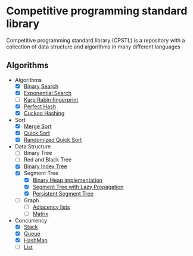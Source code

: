 # Competitive programming standard library
Competitive programming standard library (CPSTL) is a repository with a
 collection of data structure and algorithms in many different languages
 
 ## Algorithms
 
- Algorithms
    - [X] [Binary Search](https://github.com/vincenzopalazzo/cpstl/tree/master/cpp/algoritmins/search)
    - [X] [Exponential Search](https://github.com/vincenzopalazzo/cpstl/tree/master/cpp/algoritmins/search)
    - [ ] [Karp Rabin fingerprint ]()
    - [X] [Perfect Hash](https://github.com/vincenzopalazzo/cpstl/tree/master/cpp/algoritmins/hash)
    - [X] [Cuckoo Hashing](https://github.com/vincenzopalazzo/cpstl/tree/master/cpp/algoritmins/hash)
- Sort
    - [X] [Merge Sort](https://github.com/vincenzopalazzo/cpstl/tree/master/cpp/algoritmins/sort)
    - [X] [Quick Sort](https://github.com/vincenzopalazzo/cpstl/tree/master/cpp/algoritmins/sort)
    - [X] [Randomized Quick Sort](https://github.com/vincenzopalazzo/cpstl/tree/master/cpp/algoritmins/sort)
- Data Structure
    - [ ] Binary Tree
    - [ ] Red and Black Tree
    - [X] [Binary Index Tree](https://github.com/vincenzopalazzo/cpstl/tree/master/cpp/data_structures/fenwicktree)
    - [X] Segment Tree
        - [X] [Binary Heap implementation](https://github.com/vincenzopalazzo/cpstl/tree/master/cpp/data_structures/segmenttree)
        - [X] [Segment Tree with Lazy Propagation](https://github.com/vincenzopalazzo/cpstl/tree/master/cpp/data_structures/segmenttree/advanced/lazyprop)
        - [X] [Persistent Segment Tree](https://github.com/vincenzopalazzo/cpstl/tree/master/cpp/data_structures/segmenttree/advanced/persistend_segment_tree)
    - [ ] Graph
        - [ ] [Adjacency lists]()
        - [ ] [Matrix]()
- Concurrency
  - [X] [Stack](https://github.com/vincenzopalazzo/cpstl/blob/master/cpp/concurrency/thread_safe/Stack.hpp)
  - [X] [Queue](https://github.com/vincenzopalazzo/cpstl/blob/master/cpp/concurrency/thread_safe/Queue.hpp)
  - [X] [HashMap](https://github.com/vincenzopalazzo/cpstl/blob/master/cpp/concurrency/thread_safe/HashMap.hpp)
  - [ ] [List]()
